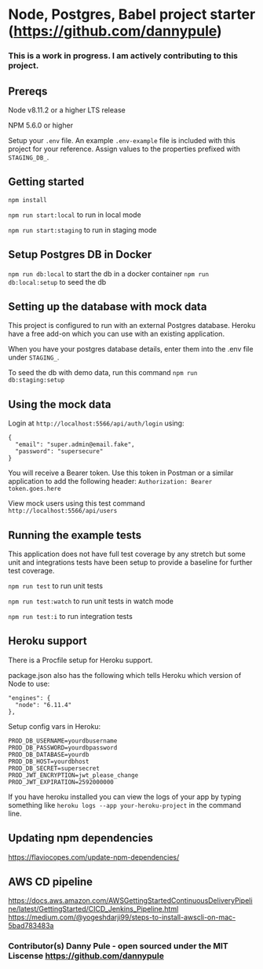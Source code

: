 # Node, Postgres, Babel project starter (https://github.com/dannypule)

### This is a work in progress. I am actively contributing to this project.

## Prereqs

Node v8.11.2 or a higher LTS release

NPM 5.6.0 or higher

Setup your `.env` file. An example `.env-example` file is included with this project for
your reference. Assign values to the properties prefixed with `STAGING_DB_`.

## Getting started

`npm install`

`npm run start:local` to run in local mode

`npm run start:staging` to run in staging mode

## Setup Postgres DB in Docker

`npm run db:local` to start the db in a docker container
`npm run db:local:setup` to seed the db

## Setting up the database with mock data

This project is configured to run with an external Postgres database. Heroku
have a free add-on which you can use with an existing application.

When you have your postgres database details, enter them into the .env
file under `STAGING_`.

To seed the db with demo data, run this command `npm run db:staging:setup`

## Using the mock data

Login at `http://localhost:5566/api/auth/login` using:

```
{
  "email": "super.admin@email.fake",
  "password": "supersecure"
}
```

You will receive a Bearer token. Use this token in Postman or a similar application to add the following header:
`Authorization: Bearer token.goes.here`

View mock users using this test command `http://localhost:5566/api/users`

## Running the example tests

This application does not have full test coverage by any stretch but some unit and integrations tests have been setup to provide a baseline for further test coverage.

`npm run test` to run unit tests

`npm run test:watch` to run unit tests in watch mode

`npm run test:i` to run integration tests

## Heroku support

There is a Procfile setup for Heroku support.

package.json also has the following which tells Heroku which version of Node to
use:

```
"engines": {
  "node": "6.11.4"
},
```

Setup config vars in Heroku:

```
PROD_DB_USERNAME=yourdbusername
PROD_DB_PASSWORD=yourdbpassword
PROD_DB_DATABASE=yourdb
PROD_DB_HOST=yourdbhost
PROD_DB_SECRET=supersecret
PROD_JWT_ENCRYPTION=jwt_please_change
PROD_JWT_EXPIRATION=2592000000
```

If you have heroku installed you can view the logs of your app by typing
something like `heroku logs --app your-heroku-project` in the command line.

## Updating npm dependencies

https://flaviocopes.com/update-npm-dependencies/

## AWS CD pipeline

https://docs.aws.amazon.com/AWSGettingStartedContinuousDeliveryPipeline/latest/GettingStarted/CICD_Jenkins_Pipeline.html
https://medium.com/@yogeshdarji99/steps-to-install-awscli-on-mac-5bad783483a

### Contributor(s) Danny Pule - open sourced under the MIT Liscense https://github.com/dannypule
